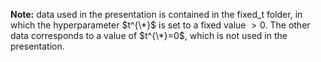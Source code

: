 **Note:** data used in the presentation is contained in the fixed_t folder,
in which the hyperparameter $t^{\*}$ is set to a fixed value $>0$. The other data
corresponds to a value of $t^{\*}=0$, which is not used in the presentation.

